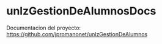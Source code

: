 # unlzGestionDeAlumnosDocs
Documentacion del proyecto: https://github.com/jpromanonet/unlzGestionDeAlumnos
